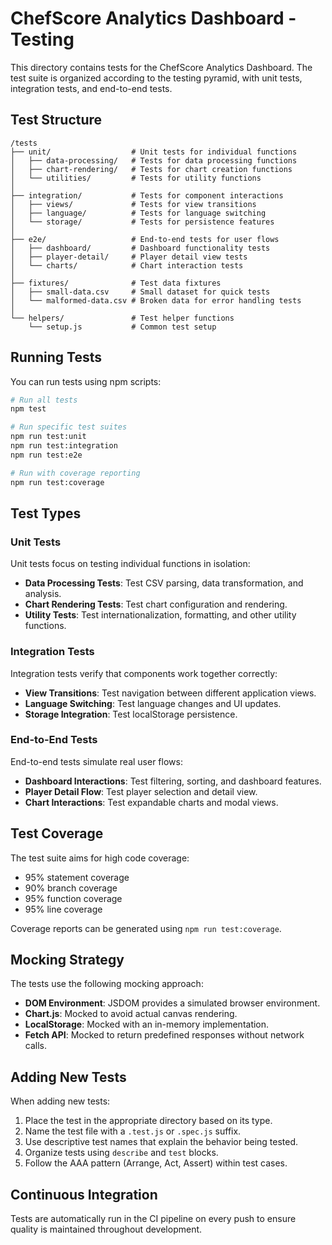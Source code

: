 # ChefScore Analytics Dashboard - Testing

This directory contains tests for the ChefScore Analytics Dashboard. The test suite is organized according to the testing pyramid, with unit tests, integration tests, and end-to-end tests.

## Test Structure

```
/tests
├── unit/                  # Unit tests for individual functions
│   ├── data-processing/   # Tests for data processing functions
│   ├── chart-rendering/   # Tests for chart creation functions
│   └── utilities/         # Tests for utility functions
│
├── integration/           # Tests for component interactions
│   ├── views/             # Tests for view transitions
│   ├── language/          # Tests for language switching
│   └── storage/           # Tests for persistence features
│
├── e2e/                   # End-to-end tests for user flows
│   ├── dashboard/         # Dashboard functionality tests
│   ├── player-detail/     # Player detail view tests
│   └── charts/            # Chart interaction tests
│
├── fixtures/              # Test data fixtures
│   ├── small-data.csv     # Small dataset for quick tests
│   └── malformed-data.csv # Broken data for error handling tests
│
└── helpers/               # Test helper functions
    └── setup.js           # Common test setup
```

## Running Tests

You can run tests using npm scripts:

```bash
# Run all tests
npm test

# Run specific test suites
npm run test:unit
npm run test:integration
npm run test:e2e

# Run with coverage reporting
npm run test:coverage
```

## Test Types

### Unit Tests

Unit tests focus on testing individual functions in isolation:

- **Data Processing Tests**: Test CSV parsing, data transformation, and analysis.
- **Chart Rendering Tests**: Test chart configuration and rendering.
- **Utility Tests**: Test internationalization, formatting, and other utility functions.

### Integration Tests

Integration tests verify that components work together correctly:

- **View Transitions**: Test navigation between different application views.
- **Language Switching**: Test language changes and UI updates.
- **Storage Integration**: Test localStorage persistence.

### End-to-End Tests

End-to-end tests simulate real user flows:

- **Dashboard Interactions**: Test filtering, sorting, and dashboard features.
- **Player Detail Flow**: Test player selection and detail view.
- **Chart Interactions**: Test expandable charts and modal views.

## Test Coverage

The test suite aims for high code coverage:
- 95% statement coverage
- 90% branch coverage
- 95% function coverage
- 95% line coverage

Coverage reports can be generated using `npm run test:coverage`.

## Mocking Strategy

The tests use the following mocking approach:

- **DOM Environment**: JSDOM provides a simulated browser environment.
- **Chart.js**: Mocked to avoid actual canvas rendering.
- **LocalStorage**: Mocked with an in-memory implementation.
- **Fetch API**: Mocked to return predefined responses without network calls.

## Adding New Tests

When adding new tests:

1. Place the test in the appropriate directory based on its type.
2. Name the test file with a `.test.js` or `.spec.js` suffix.
3. Use descriptive test names that explain the behavior being tested.
4. Organize tests using `describe` and `test` blocks.
5. Follow the AAA pattern (Arrange, Act, Assert) within test cases.

## Continuous Integration

Tests are automatically run in the CI pipeline on every push to ensure quality is maintained throughout development. 